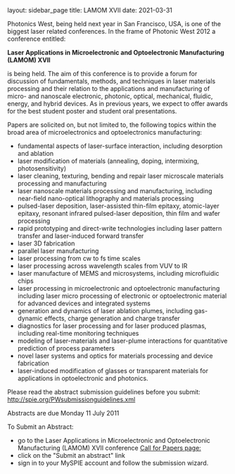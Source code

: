 layout: sidebar_page
title: LAMOM XVII
date: 2021-03-31

<!--break-->
Photonics West, being held next year in San Francisco, USA, is one of the biggest laser related conferences. In the frame of Photonic West 2012 a conference entitled:  

**Laser Applications in Microelectronic and Optoelectronic Manufacturing (LAMOM) XVII**
  
is being held. The aim of this conference is to provide a forum for discussion of fundamentals, methods, and techniques in laser materials processing and their relation to the applications and manufacturing of micro- and nanoscale electronic, photonic, optical, mechanical, fluidic, energy, and hybrid devices. As in previous years, we expect to offer awards for the best student poster and student oral presentations. 

Papers are solicited on, but not limited to, the following topics within the broad area of microelectronics and optoelectronics manufacturing: 
  
* fundamental aspects of laser-surface interaction, including desorption and ablation   
* laser modification of materials (annealing, doping, intermixing, photosensitivity)  
* laser cleaning, texturing, bending and repair 
laser microscale materials processing and manufacturing  
* laser nanoscale materials processing and manufacturing, including near-field nano-optical lithography and materials processing  
* pulsed-laser deposition, laser-assisted thin-film epitaxy, atomic-layer epitaxy, resonant infrared pulsed-laser deposition, thin film and wafer processing   
* rapid prototyping and direct-write technologies including laser pattern transfer and laser-induced forward transfer   
* laser 3D fabrication   
* parallel laser manufacturing   
* laser processing from cw to fs time scales   
* laser processing across wavelength scales from VUV to IR  
* laser manufacture of MEMS and microsystems, including microfluidic chips   
* laser processing in microelectronic and optoelectronic manufacturing including laser micro processing of electronic or optoelectronic material for advanced devices and integrated systems   
* generation and dynamics of laser ablation plumes, including gas-dynamic effects, charge generation and charge transfer   
* diagnostics for laser processing and for laser produced plasmas, including real-time monitoring techniques   
* modeling of laser-materials and laser-plume interactions for quantitative prediction of process parameters   
* novel laser systems and optics for materials processing and device fabrication   
* laser-induced modification of glasses or transparent materials for applications in optoelectronic and photonics.  
  
Please read the abstract submission guidelines before you submit: 
http://spie.org/PWsubmissionguidelines.xml 
 
Abstracts are due Monday 11 July 2011 

To Submit an Abstract:   
- go to the Laser Applications in Microelectronic and Optoelectronic Manufacturing (LAMOM) XVII conference [Call for Papers page:](http://spie.org/LA110)
- click on the "Submit an abstract" link   
- sign in to your MySPIE account and follow the submission wizard.